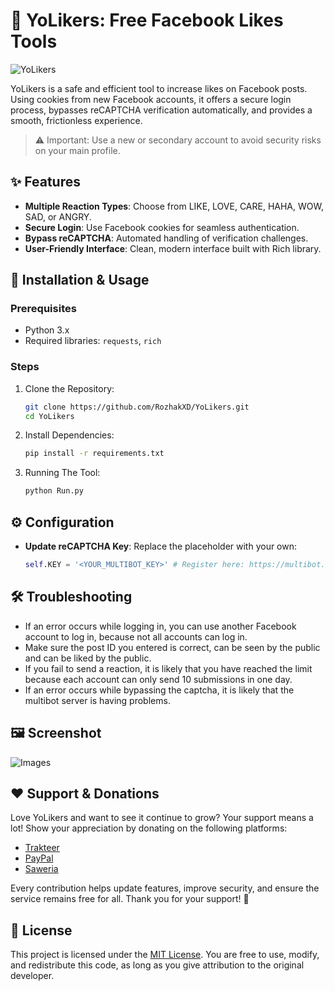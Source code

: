 # 🌟 YoLikers: Free Facebook Likes Tools
![YoLikers](https://github.com/user-attachments/assets/5656ad7a-d403-4a14-8436-1b0055b496a5)

YoLikers is a safe and efficient tool to increase likes on Facebook posts. Using cookies from new Facebook accounts, it offers a secure login process, bypasses reCAPTCHA verification automatically, and provides a smooth, frictionless experience.

> ⚠️ Important: Use a new or secondary account to avoid security risks on your main profile.

## ✨ Features
- **Multiple Reaction Types**: Choose from LIKE, LOVE, CARE, HAHA, WOW, SAD, or ANGRY.
- **Secure Login**: Use Facebook cookies for seamless authentication.
- **Bypass reCAPTCHA**: Automated handling of verification challenges.
- **User-Friendly Interface**: Clean, modern interface built with Rich library.

## 🚀 Installation & Usage
### Prerequisites
- Python 3.x
- Required libraries: `requests`, `rich`

### Steps
1. Clone the Repository:
    ```bash
    git clone https://github.com/RozhakXD/YoLikers.git
    cd YoLikers
    ```
2. Install Dependencies:
    ```bash
    pip install -r requirements.txt
    ```
3. Running The Tool:
    ```bash
    python Run.py
    ```

## ⚙️ Configuration
- **Update reCAPTCHA Key**: Replace the placeholder with your own:

    ```python
    self.KEY = '<YOUR_MULTIBOT_KEY>' # Register here: https://multibot.in/dashboard/signup.php
    ```

## 🛠 Troubleshooting
- If an error occurs while logging in, you can use another Facebook account to log in, because not all accounts can log in.
- Make sure the post ID you entered is correct, can be seen by the public and can be liked by the public.
- If you fail to send a reaction, it is likely that you have reached the limit because each account can only send 10 submissions in one day.
- If an error occurs while bypassing the captcha, it is likely that the multibot server is having problems.

## 🖼️ Screenshot
![Images]()

## ❤️ Support & Donations
Love YoLikers and want to see it continue to grow? Your support means a lot! Show your appreciation by donating on the following platforms:

- [Trakteer](https://trakteer.id/rozhak_official/tip)
- [PayPal](https://paypal.me/rozhak9)
- [Saweria](https://saweria.co/rozhak9)

Every contribution helps update features, improve security, and ensure the service remains free for all. Thank you for your support! 🚀

## 📄 License
This project is licensed under the [MIT License](https://github.com/RozhakXD/YoLikers/blob/main/LICENSE). You are free to use, modify, and redistribute this code, as long as you give attribution to the original developer.
